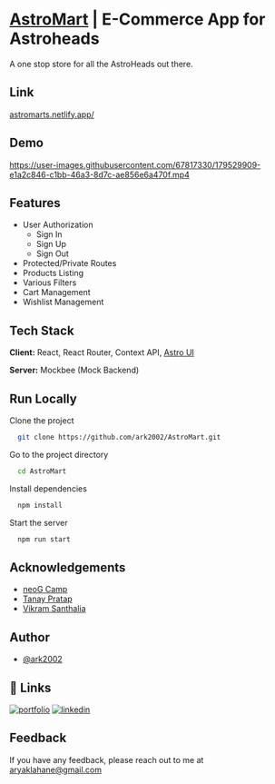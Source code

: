 
# [AstroMart](https://astromarts.netlify.app/) | E-Commerce App for Astroheads

A one stop store for all the AstroHeads out there.

## Link

[astromarts.netlify.app/](https://astromarts.netlify.app/)

## Demo

https://user-images.githubusercontent.com/67817330/179529909-e1a2c846-c1bb-46a3-8d7c-ae856e6a470f.mp4

## Features

- User Authorization
    - Sign In
    - Sign Up
    - Sign Out
- Protected/Private Routes
- Products Listing
- Various Filters
- Cart Management
- Wishlist Management

## Tech Stack

**Client:** React, React Router, Context API, [Astro UI](https://astro-ui.netlify.app/)

**Server:** Mockbee (Mock Backend)


## Run Locally

Clone the project

```bash
  git clone https://github.com/ark2002/AstroMart.git
```

Go to the project directory

```bash
  cd AstroMart
```

Install dependencies

```bash
  npm install
```

Start the server

```bash
  npm run start
```

## Acknowledgements

 - [neoG Camp](https://neog.camp/)
 - [Tanay Pratap](https://twitter.com/tanaypratap)
 - [Vikram Santhalia](https://twitter.com/VikramSanthalia)


## Author

- [@ark2002](https://github.com/ark2002)


## 🔗 Links
[![portfolio](https://img.shields.io/badge/my_portfolio-000?style=for-the-badge&logo=ko-fi&logoColor=white)](https://aryaklahaneportfolio.netlify.app/)
[![linkedin](https://img.shields.io/badge/linkedin-0A66C2?style=for-the-badge&logo=linkedin&logoColor=white)](https://www.linkedin.com/in/aryaklahane/)


## Feedback

If you have any feedback, please reach out to me at aryaklahane@gmail.com
